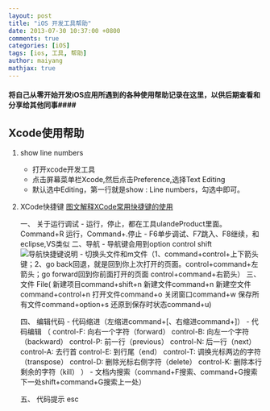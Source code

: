 ```yaml
---
layout: post
title: "iOS 开发工具帮助"
date: 2013-07-30 10:37:00 +0800
comments: true
categories: [iOS]
tags: [ios, 工具, 帮助]
author: maiyang
mathjax: true
---
```


#### 将自己从零开始开发iOS应用所遇到的各种使用帮助记录在这里，以供后期查看和分享给其他同事####

Xcode使用帮助
------------
1. show line numbers
	- 打开xcode开发工具
	- 点击屏幕菜单栏Xcode,然后点击Preference,选择Text Editing
	- 默认选中Editing，第一行就是show : Line numbers，勾选中即可。

2. XCode快捷键 [图文解释XCode常用快捷键的使用](http://blog.csdn.net/totogo2010/article/details/7640612)

	一、 关于运行调试
		- 运行，停止，都在工具ulandeProduct里面。Command+R 运行，Command+.停止
		- F6单步调试、F7跳入、F8继续，和eclipse,VS类似
	二、导航
		- 导航键会用到option control shift  ![导航快捷键说明](http://my.csdn.net/uploads/201206/07/1339034665_4239.png)
		- 切换头文件和m文件（1、command+control+上下箭头键；2、go back回退，就是回到你上次打开的页面。control+command+左箭头；go forward回到你前面打开的页面 control+command+右箭头）
	三、文件 File(
		新建项目command+shift+n
		新建文件command+n
		新建空文件command+control+n
		打开文件command+o
		关闭窗口command+w
		保存所有文件command+option+s
		还原到保存时状态command+u)
		
	四、 编辑代码
		- 代码缩进（左缩进command+[、右缩进command+]）
		- 代码编辑 （
			control-F: 向右一个字符（forward）
			control-B: 向左一个字符（backward）
			control-P: 前一行（previous）
			control-N: 后一行（next）
			control-A: 去行首
			control-E: 到行尾（end）
			control-T: 调换光标两边的字符（transpose）
			control-D: 删除光标右侧字符（delete）
			control-K: 删除本行剩余的字符（kill）
		）
		- 文档内搜索（command+F搜索、command+G搜索下一处shift+command+G搜索上一处）
		
	五、 代码提示 
  		esc
		

